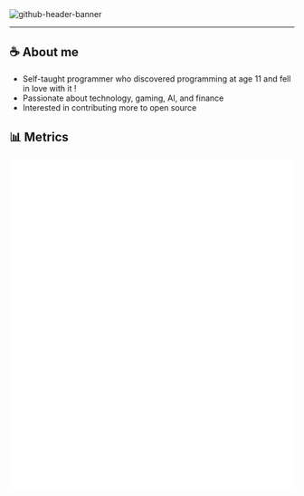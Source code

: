 <img alt="github-header-banner" src="https://github.com/user-attachments/assets/155d99c4-f476-48ec-a111-e4e3857e39d3" />

---

## ☕ About me
- Self-taught programmer who discovered programming at age 11 and fell in love with it !
- Passionate about technology, gaming, AI, and finance
- Interested in contributing more to open source

## 📊 Metrics
![Metrics](https://github.com/Aperrix/aperrix/blob/main/github-metrics.svg)
